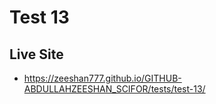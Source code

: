 # Test 13

## Live Site

- <https://zeeshan777.github.io/GITHUB-ABDULLAHZEESHAN_SCIFOR/tests/test-13/>